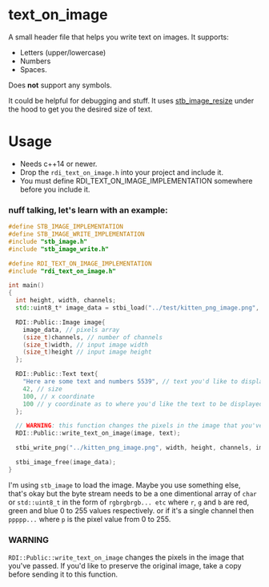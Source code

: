 # text_on_image
A small header file that helps you write text on images.
It supports:
* Letters (upper/lowercase)
* Numbers
* Spaces.

Does **not** support any symbols.

It could be helpful for debugging and stuff.
It uses [stb_image_resize](https://github.com/nothings/stb/blob/master/stb_image_resize.h) under the hood to get you the desired size of text.

# Usage
* Needs c++14 or newer.
* Drop the `rdi_text_on_image.h` into your project and include it.
* You must define RDI_TEXT_ON_IMAGE_IMPLEMENTATION somewhere before you include it.

### nuff talking, let's learn with an example:
```c++
#define STB_IMAGE_IMPLEMENTATION
#define STB_IMAGE_WRITE_IMPLEMENTATION
#include "stb_image.h"
#include "stb_image_write.h"

#define RDI_TEXT_ON_IMAGE_IMPLEMENTATION
#include "rdi_text_on_image.h"

int main()
{
  int height, width, channels;
  std::uint8_t* image_data = stbi_load("../test/kitten_png_image.png", &width, &height, &channels, 0);

  RDI::Public::Image image{
	image_data, // pixels array
	(size_t)channels, // number of channels
	(size_t)width, // input image width
	(size_t)height // input image height
  };

  RDI::Public::Text text{
	"Here are some text and numbers 5539", // text you'd like to display
	42, // size
	100, // x coordinate
	100 // y coordinate as to where you'd like the text to be displayed on the image
  };

  // WARNING: this function changes the pixels in the image that you've passed
  RDI::Public::write_text_on_image(image, text);

  stbi_write_png("../kitten_png_image.png", width, height, channels, image_data, 0);

  stbi_image_free(image_data);
}

```

I'm using `stb_image` to load the image. Maybe you use something else, that's okay but 
the byte stream needs to be a one dimentional array of `char` or `std::uint8_t` in the form of `rgbrgbrgb... etc`
where `r`, `g` and `b` are red, green and blue 0 to 255 values respectively.
or if it's a single channel then `ppppp...` where `p` is the pixel value from 0 to 255.

### WARNING
`RDI::Public::write_text_on_image` changes the pixels in the image that you've passed.
If you'd like to preserve the original image, take a copy before sending it to this function.
